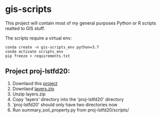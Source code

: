 # gis-scripts
This project will contain most of my general purposes Python or R scripts realted to GIS stuff.

The scripts require a virtual env:
```
conda create -n gis-scripts_env python=3.7
conda activate scripts_env
pip freeze > requirements.txt
```

## Project **proj-lstfd20**:

1. Downlaod this [project](https://github.com/eusojk/gis-scripts/archive/master.zip) 
2. Downlaod [layers.zip](https://www.dropbox.com/s/74hpv9d56a8s461/layers.zip?dl=0)
3. Unzip layers.zip
4. Copy 'layers' directory into the 'proj-lstfd20' directory
5. 'proj-lstfd20' should only have two directories now
6. Run summary_soil_property.py from proj-lstfd20/scripts/ 
